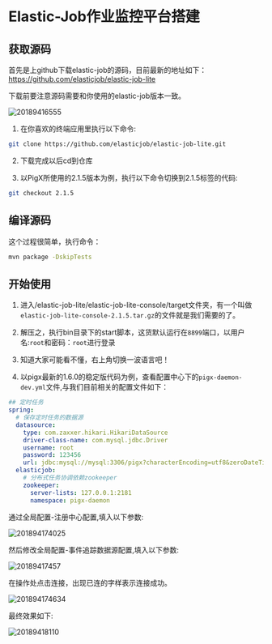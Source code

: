 # Elastic-Job作业监控平台搭建

## 获取源码
首先是上github下载elastic-job的源码，目前最新的地址如下：  https://github.com/elasticjob/elastic-job-lite

下载前要注意源码需要和你使用的elastic-job版本一致。

![20189416555](http://p7sojn4oj.bkt.clouddn.com/20189416555.png)


1.  在你喜欢的终端应用里执行以下命令:

```bash
git clone https://github.com/elasticjob/elastic-job-lite.git
```

2.  下载完成以后cd到仓库

3.  以PigX所使用的2.1.5版本为例，执行以下命令切换到2.1.5标签的代码:

```bash
git checkout 2.1.5
```

## 编译源码

这个过程很简单，执行命令：

```bash
mvn package -DskipTests
```

## 开始使用

1.  进入/elastic-job-lite/elastic-job-lite-console/target文件夹，有一个叫做```elastic-job-lite-console-2.1.5.tar.gz```的文件就是我们需要的了。

2. 解压之，执行bin目录下的start脚本，这货默认运行在```8899```端口，以用户名:```root```和密码：```root```进行登录

3. 知道大家可能看不懂，右上角切换一波语言吧！

4. 以pigx最新的1.6.0的稳定版代码为例，查看配置中心下的```pigx-daemon-dev.yml```文件,与我们目前相关的配置文件如下：

```yml
## 定时任务
spring:
  # 保存定时任务的数据源
  datasource:
    type: com.zaxxer.hikari.HikariDataSource
    driver-class-name: com.mysql.jdbc.Driver
    username: root
    password: 123456
    url: jdbc:mysql://mysql:3306/pigx?characterEncoding=utf8&zeroDateTimeBehavior=convertToNull&useSSL=false
  elasticjob:
    # 分布式任务协调依赖zookeeper
    zookeeper:
      server-lists: 127.0.0.1:2181
      namespace: pigx-daemon
```

通过全局配置-注册中心配置,填入以下参数:

![201894174025](http://p7sojn4oj.bkt.clouddn.com/201894174025.png)

然后修改全局配置-事件追踪数据源配置,填入以下参数:

![20189417457](http://p7sojn4oj.bkt.clouddn.com/20189417457.png)

在操作处点击连接，出现已连的字样表示连接成功。

![201894174634](http://p7sojn4oj.bkt.clouddn.com/201894174634.png)

最终效果如下:

![20189418110](http://p7sojn4oj.bkt.clouddn.com/20189418110.png)
